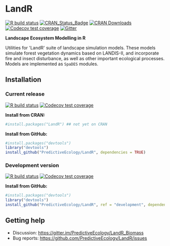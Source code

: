 # LandR

<!-- badges: start -->
[![R build status](https://github.com/PredictiveEcology/LandR/workflows/R-CMD-check/badge.svg)](https://github.com/PredictiveEcology/LandR/actions)
[![CRAN_Status_Badge](http://www.r-pkg.org/badges/version/LandR)](https://cran.r-project.org/package=LandR)
[![CRAN Downloads](http://cranlogs.r-pkg.org/badges/grand-total/LandR)](https://cran.r-project.org/package=LandR)
[![Codecov test coverage](https://codecov.io/gh/PredictiveEcology/LandR/branch/master/graph/badge.svg)](https://codecov.io/gh/PredictiveEcology/LandR?branch=master)
[![Gitter](https://badges.gitter.im/PredictiveEcology/LandR_Biomass.svg)](https://gitter.im/PredictiveEcology/LandR_Biomass?utm_source=badge&utm_medium=badge&utm_campaign=pr-badge)
<!-- badges: end -->

**Landscape Ecosystem Modelling in R**

Utilities for 'LandR' suite of landscape simulation models.
These models simulate forest vegetation dynamics based on LANDIS-II, and incorporate fire and insect disturbance, as well as other important ecological processes.
Models are implemented as `SpaDES` modules.

## Installation

### Current release

[![R build status](https://github.com/PredictiveEcology/LandR/workflows/R-CMD-check/badge.svg?branch=master)](https://github.com/PredictiveEcology/LandR/actions)
[![Codecov test coverage](https://codecov.io/gh/PredictiveEcology/LandR/branch/master/graph/badge.svg)](https://codecov.io/gh/PredictiveEcology/LandR?branch=master)

**Install from CRAN:**

```r
#install.packages("LandR") ## not yet on CRAN
```

**Install from GitHub:**
    
```r
#install.packages("devtools")
library("devtools")
install_github("PredictiveEcology/LandR", dependencies = TRUE) 
```

### Development version

[![R build status](https://github.com/PredictiveEcology/LandR/workflows/R-CMD-check/badge.svg?branch=development)](https://github.com/PredictiveEcology/LandR/actions)
[![Codecov test coverage](https://codecov.io/gh/PredictiveEcology/LandR/branch/development/graph/badge.svg)](https://codecov.io/gh/PredictiveEcology/LandR?branch=development)

**Install from GitHub:**

```r
#install.packages("devtools")
library("devtools")
install_github("PredictiveEcology/LandR", ref = "development", dependencies = TRUE) 
```

## Getting help

- Discussion: https://gitter.im/PredictiveEcology/LandR_Biomass
- Bug reports: https://github.com/PredictiveEcology/LandR/issues
